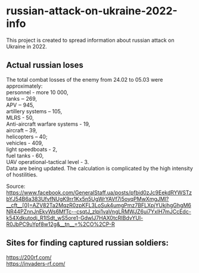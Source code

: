 # russian-attack-on-ukraine-2022-info

This project is created to spread information about russian attack on Ukraine in 2022.

## Actual russian loses
The total combat losses of the enemy from 24.02 to 05.03 were approximately:  
personnel - more 10 000,  
tanks ‒ 269,  
APV  ‒ 945,  
artillery systems – 105,  
MLRS - 50,  
Anti-aircraft warfare systems - 19,  
aircraft – 39,   
helicopters – 40;  
vehicles - 409,  
light speedboats - 2,  
fuel tanks - 60,   
UAV operational-tactical level - 3.  
Data are being updated. The calculation is complicated by the high intensity of hostilities.

Source: https://www.facebook.com/GeneralStaff.ua/posts/pfbid0zJc9EekdRYWSTzbYJ54B6a383UfvfNUgK9rr1Kx5n5UgWrYAVf7i5oyqPMwXmgJMl?__cft__[0]=AZV82Ta2MqzR0zpKFL3LoSuk4umgPmz7BFLXpjYUkjhgGhgM6NR44PZnnJnEkvWs6MfTc--csqtJ_zlpi1vaVngLRMWJZ6ui7YxlH7mJCcEdc-k54Xdkutodj_R1lSdt_wS5ore1-GdwlJ7HAX0tcRIBdvYUl-R0JbPC9uYpf8w12g&__tn__=%2CO%2CP-R

## Sites for finding captured russian soldiers:
https://200rf.com/  
https://invaders-rf.com/
